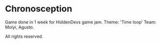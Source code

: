 # Chronosception

Game done in 1 week for HiddenDevs game jam.
Theme: 'Time loop'
Team: Molyi, Agusto.

All rights reserved.
